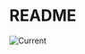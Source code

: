 # README

![Current](https://img.shields.io/badge/dynamic/json?url=https%3A%2F%2Fgithub.com%2FAlexanderBrevig%2Fdoc-status%2Fraw%2Fmain%2Fstatuses.json&query=%24.files%5B%22README.md%22%5D&label=Current&color=white)
